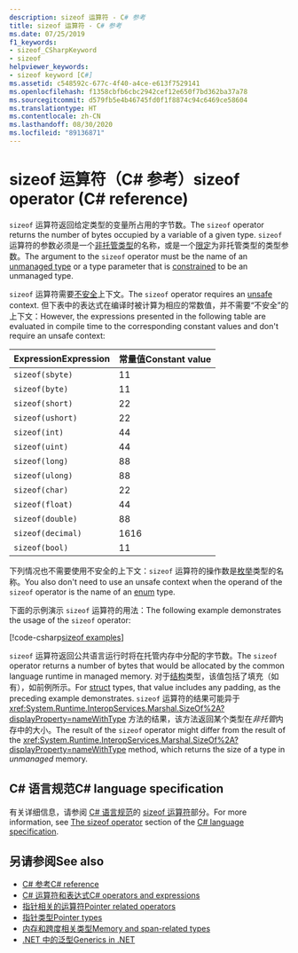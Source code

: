 ```yaml
---
description: sizeof 运算符 - C# 参考
title: sizeof 运算符 - C# 参考
ms.date: 07/25/2019
f1_keywords:
- sizeof_CSharpKeyword
- sizeof
helpviewer_keywords:
- sizeof keyword [C#]
ms.assetid: c548592c-677c-4f40-a4ce-e613f7529141
ms.openlocfilehash: f1358cbfb6cbc2942cef12e650f7bd362ba37a78
ms.sourcegitcommit: d579fb5e4b46745fd0f1f8874c94c6469ce58604
ms.translationtype: HT
ms.contentlocale: zh-CN
ms.lasthandoff: 08/30/2020
ms.locfileid: "89136871"
---
```

# <a name="sizeof-operator-c-reference"></a><span data-ttu-id="b61b5-103">sizeof 运算符（C# 参考）</span><span class="sxs-lookup"><span data-stu-id="b61b5-103">sizeof operator (C# reference)</span></span>

<span data-ttu-id="b61b5-104">`sizeof` 运算符返回给定类型的变量所占用的字节数。</span><span class="sxs-lookup"><span data-stu-id="b61b5-104">The `sizeof` operator returns the number of bytes occupied by a variable of a given type.</span></span> <span data-ttu-id="b61b5-105">`sizeof` 运算符的参数必须是一个[非托管类型](../builtin-types/unmanaged-types.md)的名称，或是一个[限定](../../programming-guide/generics/constraints-on-type-parameters.md#unmanaged-constraint)为非托管类型的类型参数。</span><span class="sxs-lookup"><span data-stu-id="b61b5-105">The argument to the `sizeof` operator must be the name of an [unmanaged type](../builtin-types/unmanaged-types.md) or a type parameter that is [constrained](../../programming-guide/generics/constraints-on-type-parameters.md#unmanaged-constraint) to be an unmanaged type.</span></span>

<span data-ttu-id="b61b5-106">`sizeof` 运算符需要[不安全](../keywords/unsafe.md)上下文。</span><span class="sxs-lookup"><span data-stu-id="b61b5-106">The `sizeof` operator requires an [unsafe](../keywords/unsafe.md) context.</span></span> <span data-ttu-id="b61b5-107">但下表中的表达式在编译时被计算为相应的常数值，并不需要“不安全”的上下文：</span><span class="sxs-lookup"><span data-stu-id="b61b5-107">However, the expressions presented in the following table are evaluated in compile time to the corresponding constant values and don't require an unsafe context:</span></span>

|<span data-ttu-id="b61b5-108">Expression</span><span class="sxs-lookup"><span data-stu-id="b61b5-108">Expression</span></span>|<span data-ttu-id="b61b5-109">常量值</span><span class="sxs-lookup"><span data-stu-id="b61b5-109">Constant value</span></span>|
|---------|---------------|
|`sizeof(sbyte)`|<span data-ttu-id="b61b5-110">1</span><span class="sxs-lookup"><span data-stu-id="b61b5-110">1</span></span>|
|`sizeof(byte)`|<span data-ttu-id="b61b5-111">1</span><span class="sxs-lookup"><span data-stu-id="b61b5-111">1</span></span>|
|`sizeof(short)`|<span data-ttu-id="b61b5-112">2</span><span class="sxs-lookup"><span data-stu-id="b61b5-112">2</span></span>|
|`sizeof(ushort)`|<span data-ttu-id="b61b5-113">2</span><span class="sxs-lookup"><span data-stu-id="b61b5-113">2</span></span>|
|`sizeof(int)`|<span data-ttu-id="b61b5-114">4</span><span class="sxs-lookup"><span data-stu-id="b61b5-114">4</span></span>|
|`sizeof(uint)`|<span data-ttu-id="b61b5-115">4</span><span class="sxs-lookup"><span data-stu-id="b61b5-115">4</span></span>|
|`sizeof(long)`|<span data-ttu-id="b61b5-116">8</span><span class="sxs-lookup"><span data-stu-id="b61b5-116">8</span></span>|
|`sizeof(ulong)`|<span data-ttu-id="b61b5-117">8</span><span class="sxs-lookup"><span data-stu-id="b61b5-117">8</span></span>|
|`sizeof(char)`|<span data-ttu-id="b61b5-118">2</span><span class="sxs-lookup"><span data-stu-id="b61b5-118">2</span></span>|
|`sizeof(float)`|<span data-ttu-id="b61b5-119">4</span><span class="sxs-lookup"><span data-stu-id="b61b5-119">4</span></span>|
|`sizeof(double)`|<span data-ttu-id="b61b5-120">8</span><span class="sxs-lookup"><span data-stu-id="b61b5-120">8</span></span>|
|`sizeof(decimal)`|<span data-ttu-id="b61b5-121">16</span><span class="sxs-lookup"><span data-stu-id="b61b5-121">16</span></span>|
|`sizeof(bool)`|<span data-ttu-id="b61b5-122">1</span><span class="sxs-lookup"><span data-stu-id="b61b5-122">1</span></span>|

<span data-ttu-id="b61b5-123">下列情况也不需要使用不安全的上下文：`sizeof` 运算符的操作数是[枚举](../builtin-types/enum.md)类型的名称。</span><span class="sxs-lookup"><span data-stu-id="b61b5-123">You also don't need to use an unsafe context when the operand of the `sizeof` operator is the name of an [enum](../builtin-types/enum.md) type.</span></span>

<span data-ttu-id="b61b5-124">下面的示例演示 `sizeof` 运算符的用法：</span><span class="sxs-lookup"><span data-stu-id="b61b5-124">The following example demonstrates the usage of the `sizeof` operator:</span></span>

[!code-csharp[sizeof examples](snippets/shared/SizeOfOperator.cs)]

<span data-ttu-id="b61b5-125">`sizeof` 运算符返回公共语言运行时将在托管内存中分配的字节数。</span><span class="sxs-lookup"><span data-stu-id="b61b5-125">The `sizeof` operator returns a number of bytes that would be allocated by the common language runtime in managed memory.</span></span> <span data-ttu-id="b61b5-126">对于[结构](../builtin-types/struct.md)类型，该值包括了填充（如有），如前例所示。</span><span class="sxs-lookup"><span data-stu-id="b61b5-126">For [struct](../builtin-types/struct.md) types, that value includes any padding, as the preceding example demonstrates.</span></span> <span data-ttu-id="b61b5-127">`sizeof` 运算符的结果可能异于 <xref:System.Runtime.InteropServices.Marshal.SizeOf%2A?displayProperty=nameWithType> 方法的结果，该方法返回某个类型在*非托管*内存中的大小。</span><span class="sxs-lookup"><span data-stu-id="b61b5-127">The result of the `sizeof` operator might differ from the result of the <xref:System.Runtime.InteropServices.Marshal.SizeOf%2A?displayProperty=nameWithType> method, which returns the size of a type in *unmanaged* memory.</span></span>

## <a name="c-language-specification"></a><span data-ttu-id="b61b5-128">C# 语言规范</span><span class="sxs-lookup"><span data-stu-id="b61b5-128">C# language specification</span></span>

<span data-ttu-id="b61b5-129">有关详细信息，请参阅 [C# 语言规范](~/_csharplang/spec/introduction.md)的 [sizeof 运算符](~/_csharplang/spec/unsafe-code.md#the-sizeof-operator)部分。</span><span class="sxs-lookup"><span data-stu-id="b61b5-129">For more information, see [The sizeof operator](~/_csharplang/spec/unsafe-code.md#the-sizeof-operator) section of the [C# language specification](~/_csharplang/spec/introduction.md).</span></span>

## <a name="see-also"></a><span data-ttu-id="b61b5-130">另请参阅</span><span class="sxs-lookup"><span data-stu-id="b61b5-130">See also</span></span>

- [<span data-ttu-id="b61b5-131">C# 参考</span><span class="sxs-lookup"><span data-stu-id="b61b5-131">C# reference</span></span>](../index.md)
- [<span data-ttu-id="b61b5-132">C# 运算符和表达式</span><span class="sxs-lookup"><span data-stu-id="b61b5-132">C# operators and expressions</span></span>](index.md)
- [<span data-ttu-id="b61b5-133">指针相关的运算符</span><span class="sxs-lookup"><span data-stu-id="b61b5-133">Pointer related operators</span></span>](pointer-related-operators.md)
- [<span data-ttu-id="b61b5-134">指针类型</span><span class="sxs-lookup"><span data-stu-id="b61b5-134">Pointer types</span></span>](../../programming-guide/unsafe-code-pointers/pointer-types.md)
- [<span data-ttu-id="b61b5-135">内存和跨度相关类型</span><span class="sxs-lookup"><span data-stu-id="b61b5-135">Memory and span-related types</span></span>](../../../standard/memory-and-spans/index.md)
- [<span data-ttu-id="b61b5-136">.NET 中的泛型</span><span class="sxs-lookup"><span data-stu-id="b61b5-136">Generics in .NET</span></span>](../../../standard/generics/index.md)
